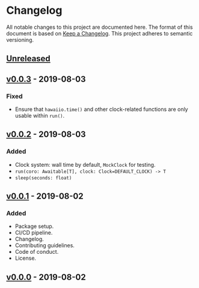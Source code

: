 # Changelog

All notable changes to this project are documented here. The format of this document is based on [Keep a Changelog](https://keepachangelog.com). This project adheres to semantic versioning.

## [Unreleased]

## [v0.0.3] - 2019-08-03

### Fixed

- Ensure that `hawaiio.time()` and other clock-related functions are only usable within `run()`.

## [v0.0.2] - 2019-08-03

### Added

- Clock system: wall time by default, `MockClock` for testing.
- `run(coro: Awaitable[T], clock: Clock=DEFAULT_CLOCK) -> T`
- `sleep(seconds: float)`

## [v0.0.1] - 2019-08-02

### Added

- Package setup.
- CI/CD pipeline.
- Changelog.
- Contributing guidelines.
- Code of conduct.
- License.

## [v0.0.0] - 2019-08-02

[unreleased]: https://github.com/florimondmanca/hawaiio/compare/v0.0.3...HEAD
[v0.0.3]: https://github.com/florimondmanca/hawaiio/compare/v0.0.2...v0.0.3
[v0.0.2]: https://github.com/florimondmanca/hawaiio/compare/v0.0.1...v0.0.2
[v0.0.1]: https://github.com/florimondmanca/hawaiio/compare/v0.0.0...v0.0.1
[v0.0.0]: https://github.com/florimondmanca/hawaiio/compare/f2514c9c6af0a3ed746fab64f997ec4329a769d6...v0.0.0

